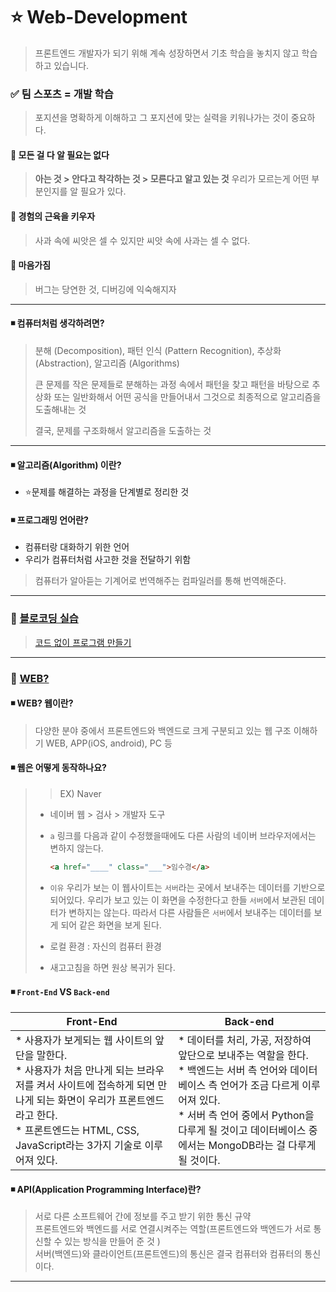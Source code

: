 # ⭐ Web-Development
> 프론트엔드 개발자가 되기 위해 계속 성장하면서 기초 학습을 놓치지 않고 학습하고 있습니다. 

### ✅ 팀 스포츠 = 개발 학습 
> 포지션을 명확하게 이해하고 그 포지션에 맞는 실력을 키워나가는 것이 중요하다. 
#### 🔻 모든 걸 다 알 필요는 없다 
> **아는 것 > 안다고 착각하는 것 > 모른다고 알고 있는 것** 
> 우리가 모르는게 어떤 부분인지를 알 필요가 있다. 
#### 🔻 경험의 근육을 키우자 
> 사과 속에 씨앗은 셀 수 있지만 씨앗 속에 사과는 셀 수 없다.
#### 🔻 마음가짐 
> 버그는 당연한 것, 디버깅에 익숙해지자 

---

#### ◾ 컴퓨터처럼 생각하려면?
> 분해 (Decomposition), 패턴 인식 (Pattern Recognition), 추상화 (Abstraction), 알고리즘 (Algorithms)
> 
> 큰 문제를 작은 문제들로 분해하는 과정 속에서 패턴을 찾고 패턴을 바탕으로 추상화 또는 일반화해서 어떤 공식을 만들어내서 그것으로 최종적으로 알고리즘을 도출해내는 것
> 
> 결국, 문제를 구조화해서 알고리즘을 도출하는 것 

---

#### ◾ 알고리즘(Algorithm) 이란?
* ⭐문제를 해결하는 과정을 단계별로 정리한 것 

#### ◾ 프로그래밍 언어란?
* 컴퓨터랑 대화하기 위한 언어 
* 우리가 컴퓨터처럼 사고한 것을 전달하기 위함 
> 컴퓨터가 알아듣는 기계어로 번역해주는 컴파일러를 통해 번역해준다. 

---

### 📌 [블로코딩 실습](https://github.com/oiosu/Web-Development/blob/master/01%20%EC%82%AC%EC%A0%84%20%ED%95%99%EC%8A%B5/2.%20%EB%B8%94%EB%A1%9D%EC%BD%94%EB%94%A9%20%EC%8B%A4%EC%8A%B5.md)  
> [코드 없이 프로그램 만들기](https://scratch.mit.edu/projects/editor/?tutorial=getStarted) 

---

### 📌 [WEB?](https://github.com/oiosu/Web-Development/blob/master/01%20%EC%82%AC%EC%A0%84%20%ED%95%99%EC%8A%B5/3.%20%EC%9B%B9%20%EB%A1%9C%EB%93%9C%EB%A7%B5.md) 
#### ◾ WEB? 웹이란?
> 다양한 분야 중에서 프론트엔드와 백엔드로 크게 구분되고 있는 웹 구조 이해하기 
> WEB, APP(iOS, android), PC 등 

#### ◾ 웹은 어떻게 동작하나요? 
> > EX) Naver
>
> * 네이버 웹 > 검사 > 개발자 도구 
>
> * `a` 링크를 다음과 같이 수정했을때에도 다른 사람의 네이버 브라우저에서는 변하지 않는다.
>
>   ```html
>   <a href="____" class="___">임수경</a>
>   ```
>
> * `이유`  우리가 보는 이 웹사이트는 `서버`라는 곳에서 보내주는 데이터를 기반으로 되어있다. 우리가 보고 있는 이 화면을 수정한다고 한들 `서버`에서 보관된 데이터가 변하지는 않는다. 따라서 다른 사람들은 `서버`에서 보내주는 데이터를 보게 되어 같은 화면을 보게 된다. 
>
> * 로컬 환경 : 자신의 컴퓨터 환경
>
> * 새고고침을 하면 원상 복귀가 된다.

#### ◾ `Front-End` VS `Back-end`
|Front-End|Back-end|
|------|---|
|* 사용자가 보게되는 웹 사이트의 앞단을 말한다. <br> * 사용자가 처음 만나게 되는 브라우저를 켜서 사이트에 접속하게 되면 만나게 되는 화면이 우리가 프론트엔드 라고 한다. <br> * 프론트엔드는 HTML, CSS, JavaScript라는 3가지 기술로 이루어져 있다. |* 데이터를 처리, 가공, 저장하여 앞단으로 보내주는 역할을 한다. <br> * 백엔드는 서버 측 언어와 데이터베이스 측 언어가 조금 다르게 이루어져 있다. <br> * 서버 측 언어 중에서 Python을 다루게 될 것이고  데이터베이스 중에서는 MongoDB라는 걸 다루게 될 것이다. |


#### ◾ API(Application Programming Interface)란?
> 서로 다른 소프트웨어 간에 정보를 주고 받기 위한 통신 규약 <br>
> 프론트엔드와 백엔드를 서로 연결시켜주는 역할(프론트엔드와 백엔드가 서로 통신할 수 있는 방식을 만들어 준 것 ) <br>
> 서버(백엔드)와 클라이언트(프론트엔드)의 통신은 결국 컴퓨터와 컴퓨터의 통신이다. <br>

---



